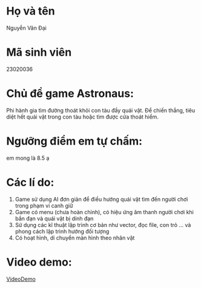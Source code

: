 # Họ và tên
Nguyễn Văn Đại
# Mã sinh viên
23020036
# Chủ đề game Astronaus: 
Phi hành gia tìm đường thoát khỏi con tàu đầy quái vật. Để chiến thắng, tiêu diệt hết quái vật trong con tàu hoặc tìm được cửa thoát hiểm.
# Ngưỡng điểm em tự chấm:
em mong là 8.5 ạ
# Các lí do:
1. Game sử dụng AI đơn giản để điều hướng quái vật tìm đến người chơi trong phạm vi canh giữ
2. Game có menu (chưa hoàn chỉnh), có hiệu ứng âm thanh người chơi khi bắn đạn và quái vật bị dính đạn
3. Sử dụng các kĩ thuật lập trình cơ bản như vector, đọc file, con trỏ ... và phong cách lập trình hướng đối tượng
4. Có hoạt hình, di chuyển màn hình theo nhân vật
# Video demo:
[VideoDemo](https://drive.google.com/file/d/1dHby1wbOHaYjoNBmMPXiYRSyZKmmi5K4/view?usp=sharing)
